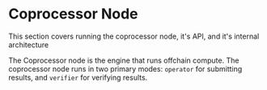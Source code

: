 # Coprocessor Node

This section covers running the coprocessor node, it's API, and it's internal architecture

The Coprocessor node is the engine that runs offchain compute. The coprocessor node runs in two primary modes: `operator` for submitting results, and `verifier` for verifying results.
